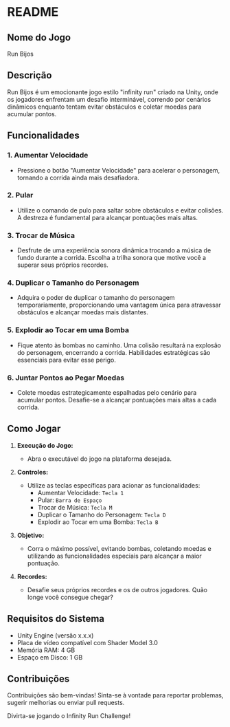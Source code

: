 # README

## Nome do Jogo
Run Bijos

## Descrição

Run Bijos é um emocionante jogo estilo "infinity run" criado na Unity, onde os jogadores enfrentam um desafio interminável, correndo por cenários dinâmicos enquanto tentam evitar obstáculos e coletar moedas para acumular pontos.

## Funcionalidades

### 1. Aumentar Velocidade

- Pressione o botão "Aumentar Velocidade" para acelerar o personagem, tornando a corrida ainda mais desafiadora.

### 2. Pular

- Utilize o comando de pulo para saltar sobre obstáculos e evitar colisões. A destreza é fundamental para alcançar pontuações mais altas.

### 3. Trocar de Música

- Desfrute de uma experiência sonora dinâmica trocando a música de fundo durante a corrida. Escolha a trilha sonora que motive você a superar seus próprios recordes.

### 4. Duplicar o Tamanho do Personagem

- Adquira o poder de duplicar o tamanho do personagem temporariamente, proporcionando uma vantagem única para atravessar obstáculos e alcançar moedas mais distantes.

### 5. Explodir ao Tocar em uma Bomba

- Fique atento às bombas no caminho. Uma colisão resultará na explosão do personagem, encerrando a corrida. Habilidades estratégicas são essenciais para evitar esse perigo.

### 6. Juntar Pontos ao Pegar Moedas

- Colete moedas estrategicamente espalhadas pelo cenário para acumular pontos. Desafie-se a alcançar pontuações mais altas a cada corrida.

## Como Jogar

1. **Execução do Jogo:**
   - Abra o executável do jogo na plataforma desejada.

2. **Controles:**
   - Utilize as teclas específicas para acionar as funcionalidades:
     - Aumentar Velocidade: `Tecla 1`
     - Pular: `Barra de Espaço`
     - Trocar de Música: `Tecla M`
     - Duplicar o Tamanho do Personagem: `Tecla D`
     - Explodir ao Tocar em uma Bomba: `Tecla B`

3. **Objetivo:**
   - Corra o máximo possível, evitando bombas, coletando moedas e utilizando as funcionalidades especiais para alcançar a maior pontuação.

4. **Recordes:**
   - Desafie seus próprios recordes e os de outros jogadores. Quão longe você consegue chegar?

## Requisitos do Sistema

- Unity Engine (versão x.x.x)
- Placa de vídeo compatível com Shader Model 3.0
- Memória RAM: 4 GB
- Espaço em Disco: 1 GB

## Contribuições

Contribuições são bem-vindas! Sinta-se à vontade para reportar problemas, sugerir melhorias ou enviar pull requests.

Divirta-se jogando o Infinity Run Challenge!
